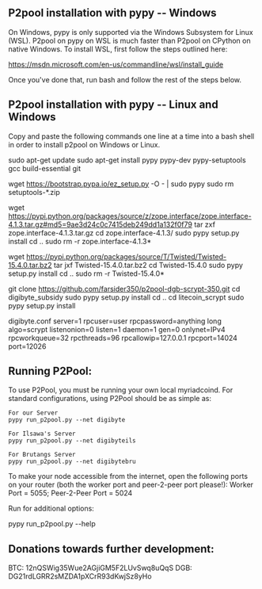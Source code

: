 P2pool installation with pypy -- Windows
--------------------------------------
On Windows, pypy is only supported via the Windows Subsystem for Linux (WSL). P2pool on pypy on WSL is much faster than P2pool on
CPython on native Windows. To install WSL, first follow the steps outlined here:

https://msdn.microsoft.com/en-us/commandline/wsl/install_guide

Once you've done that, run bash and follow the rest of the steps below.

P2pool installation with pypy -- Linux and Windows
-------------------------------------------------
Copy and paste the following commands one line at a time into a bash shell in order to install p2pool on Windows or Linux.



sudo apt-get update
sudo apt-get install pypy pypy-dev pypy-setuptools gcc build-essential git

wget https://bootstrap.pypa.io/ez_setup.py -O - | sudo pypy
sudo rm setuptools-*.zip

wget https://pypi.python.org/packages/source/z/zope.interface/zope.interface-4.1.3.tar.gz#md5=9ae3d24c0c7415deb249dd1a132f0f79
tar zxf zope.interface-4.1.3.tar.gz
cd zope.interface-4.1.3/
sudo pypy setup.py install
cd ..
sudo rm -r zope.interface-4.1.3*

wget https://pypi.python.org/packages/source/T/Twisted/Twisted-15.4.0.tar.bz2
tar jxf Twisted-15.4.0.tar.bz2
cd Twisted-15.4.0
sudo pypy setup.py install
cd ..
sudo rm -r Twisted-15.4.0*

git clone https://github.com/farsider350/p2pool-dgb-scrypt-350.git
cd digibyte_subsidy
sudo pypy setup.py install
cd ..
cd litecoin_scrypt
sudo pypy setup.py install    
    
	
digibyte.conf
	server=1
	rpcuser=user
	rpcpassword=anything long
	algo=scrypt
	listenonion=0
	listen=1
	daemon=1
	gen=0
	onlynet=IPv4
	rpcworkqueue=32
	rpcthreads=96
	rpcallowip=127.0.0.1
	rpcport=14024
	port=12026

Running P2Pool:
-------------------------
To use P2Pool, you must be running your own local myriadcoind. For standard configurations, using P2Pool should be as simple as:

	For our Server
    pypy run_p2pool.py --net digibyte

	For Ilsawa's Server
	pypy run_p2pool.py --net digibyteils
	
	For Brutangs Server
	pypy run_p2pool.py --net digibytebru
	
To make your node accessible from the internet, open the following ports on your router (both the worker port and peer-2-peer port please!): Worker Port = 5055; Peer-2-Peer Port = 5024

Run for additional options:

pypy run_p2pool.py --help

Donations towards further development:
-------------------------
BTC: 12nQSWig35Wue2AGjiGM5F2LUvSwq8uQqS
DGB: DG21rdLGRR2sMZDA1pXCrR93dKwjSz8yHo
